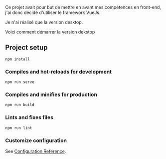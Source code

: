 Ce projet avait pour but de mettre en avant mes compétences en front-end, j'ai donc décidé d'utiliser le framework VueJs.

Je n'ai réalisé que la version desktop.

Voici comment démarrer la version dekstop

## Project setup
```
npm install
```

### Compiles and hot-reloads for development
```
npm run serve
```

### Compiles and minifies for production
```
npm run build
```

### Lints and fixes files
```
npm run lint
```

### Customize configuration
See [Configuration Reference](https://cli.vuejs.org/config/).
